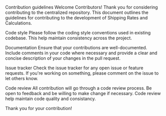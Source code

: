 Contribution guidelines
Welcome Contributors!
Thank you for considering contributing to the centralized repository. This document outlines the guidelines for contributing to the development of Shipping Rates and Calculations.

Code style
Please follow the coding style conventions used in existing codebase. This help maintain consistency across the project.

Documentation
Ensure that your contributions are well-documented. Include comments in your code where necessary and provide a clear and concise description of your changes in the pull request.

Issue tracker
Check the issue tracker for any open issue or feature requests. If you're working on something, please comment on the issue to let others know.

Code review
All contribution will go through a code review process. Be open to feedback and be willing to make change if necessary. Code review help maintain code quality and consistancy.

Thank you for your contribution!
